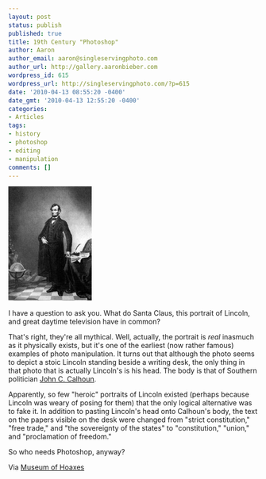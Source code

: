 ```yaml
---
layout: post
status: publish
published: true
title: 19th Century "Photoshop"
author: Aaron
author_email: aaron@singleservingphoto.com
author_url: http://gallery.aaronbieber.com
wordpress_id: 615
wordpress_url: http://singleservingphoto.com/?p=615
date: '2010-04-13 08:55:20 -0400'
date_gmt: '2010-04-13 12:55:20 -0400'
categories:
- Articles
tags:
- history
- photoshop
- editing
- manipulation
comments: []
---
```

![](/wp-content/uploads/2010/04/1860lincoln1.jpg "Lincoln Portrait")

I have a question to ask you. What do Santa Claus, this portrait of
Lincoln, and great daytime television have in common?

That's right, they're all mythical. Well, actually, the portrait is
_real_ inasmuch as it physically exists, but it's one of the earliest
(now rather famous) examples of photo manipulation. It turns out that
although the photo seems to depict a stoic Lincoln standing beside a
writing desk, the only thing in that photo that is actually Lincoln's is
his head. The body is that of Southern politician [John C.
Calhoun](http://en.wikipedia.org/wiki/John_C._Calhoun).

Apparently, so few "heroic" portraits of Lincoln existed (perhaps
because Lincoln was weary of posing for them) that the only logical
alternative was to fake it. In addition to pasting Lincoln's head onto
Calhoun's body, the text on the papers visible on the desk were changed
from "strict constitution," "free trade," and "the sovereignty of the
states" to "constitution," "union," and "proclamation of freedom."

So who needs Photoshop, anyway?

Via [Museum of
Hoaxes](http://www.museumofhoaxes.com/hoax/photo_database/image/lincolns_portrait/)
